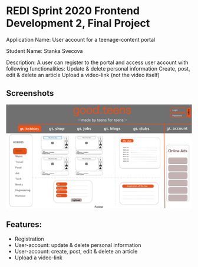 # REDI Sprint 2020 Frontend Development 2, Final Project

Application Name: User account for a teenage-content portal

Student Name: Stanka Svecova

Description:
A user can register to the portal and access user account with following functionalities:
Update & delete personal information
Create, post, edit & delete an article
Upload a video-link (not the video itself)

## Screenshots

![screen shot](homepage_proposal.png)

## Features:

- Registration
- User-account: update & delete personal information
- User-account: create, post, edit & delete an article
- Upload a video-link
